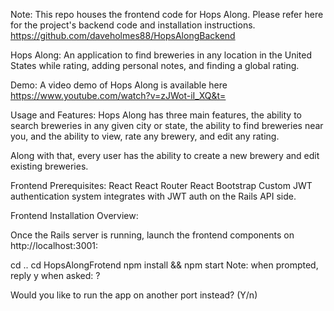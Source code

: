 Note: This repo houses the frontend code for Hops Along. Please refer here for the project's backend code and installation instructions. https://github.com/daveholmes88/HopsAlongBackend


Hops Along:
An application to find breweries in any location in the United States while rating, adding personal notes, and finding a global rating. 

Demo:
A video demo of Hops Along is available here https://www.youtube.com/watch?v=zJWot-iI_XQ&t=

Usage and Features:
Hops Along has three main features, the ability to search breweries in any given city or state, the ability to find breweries near you, and the ability to view, rate any brewery, and edit any rating.

Along with that, every user has the ability to create a new brewery and edit existing breweries. 

Frontend Prerequisites:
React
React Router
React Bootstrap
Custom JWT authentication system integrates with JWT auth on the Rails API side.

Frontend Installation Overview:

Once the Rails server is running, launch the frontend components on http://localhost:3001:

cd ..
cd HopsAlongFrotend
npm install && npm start
Note: when prompted, reply y when asked: ?

Would you like to run the app on another port instead? (Y/n)  


